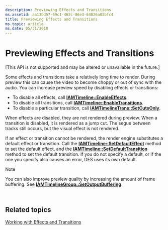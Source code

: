 ```yaml
---
description: Previewing Effects and Transitions
ms.assetid: aa13bd57-69c1-462c-86e3-64026a03bfc4
title: Previewing Effects and Transitions
ms.topic: article
ms.date: 05/31/2018
---
```


# Previewing Effects and Transitions

\[This API is not supported and may be altered or unavailable in the future.\]

Some effects and transitions take a relatively long time to render. During preview this can cause the video to become choppy or out of sync with the audio. You can increase preview speed by disabling effects or transitions:

-   To disable all effects, call [**IAMTimeline::EnableEffects**](iamtimeline-enableeffects.md).
-   To disable all transitions, call [**IAMTimeline::EnableTransitions**](iamtimeline-enabletransitions.md).
-   To disable a particular transition, call [**IAMTimelineTrans::SetCutsOnly**](iamtimelinetrans-setcutsonly.md).

When effects are disabled, they are not rendered during preview. When a transition is disabled, it is rendered as a jump cut. The segue between tracks still occurs, but the visual effect is not rendered.

If an effect or transition cannot be rendered, the render engine substitutes a default effect or transition. Call the [**IAMTimeline::SetDefaultEffect**](iamtimeline-setdefaulteffect.md) method to set the default effect, and the [**IAMTimeline::SetDefaultTransition**](iamtimeline-setdefaulttransition.md) method to set the default transition. If you do not specify a default, or if the one you specify also causes an error, DES uses its own default.

> [!Note]  
> You can also improve preview quality by increasing the amount of frame buffering. See [**IAMTimelineGroup::SetOutputBuffering**](iamtimelinegroup-setoutputbuffering.md).

 

## Related topics

<dl> <dt>

[Working with Effects and Transitions](working-with-effects-and-transitions.md)
</dt> </dl>

 

 



